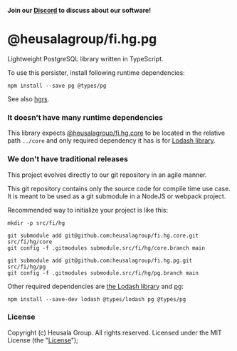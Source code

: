 **Join our [Discord](https://discord.gg/UBTrHxA78f) to discuss about our software!**

# @heusalagroup/fi.hg.pg

Lightweight PostgreSQL library written in TypeScript.

To use this persister, install following runtime dependencies:

```
npm install --save pg @types/pg
```

See also [hgrs](https://github.com/heusalagroup/hgrs).

### It doesn't have many runtime dependencies

This library expects [@heusalagroup/fi.hg.core](https://github.com/heusalagroup/fi.hg.core) to be located 
in the relative path `../core` and only required dependency it has is for [Lodash 
library](https://lodash.com/).

### We don't have traditional releases

This project evolves directly to our git repository in an agile manner.

This git repository contains only the source code for compile time use case. It is meant to be used 
as a git submodule in a NodeJS or webpack project.

Recommended way to initialize your project is like this:

```
mkdir -p src/fi/hg

git submodule add git@github.com:heusalagroup/fi.hg.core.git src/fi/hg/core
git config -f .gitmodules submodule.src/fi/hg/core.branch main

git submodule add git@github.com:heusalagroup/fi.hg.pg.git src/fi/hg/pg
git config -f .gitmodules submodule.src/fi/hg/pg.branch main
```

Other required dependencies are [the Lodash library](https://lodash.com/) and [pg](https://github.com/brianc/node-postgres):

```
npm install --save-dev lodash @types/lodash pg @types/pg
```

### License

Copyright (c) Heusala Group. All rights reserved. Licensed under the MIT License (the "[License](./LICENSE)");

